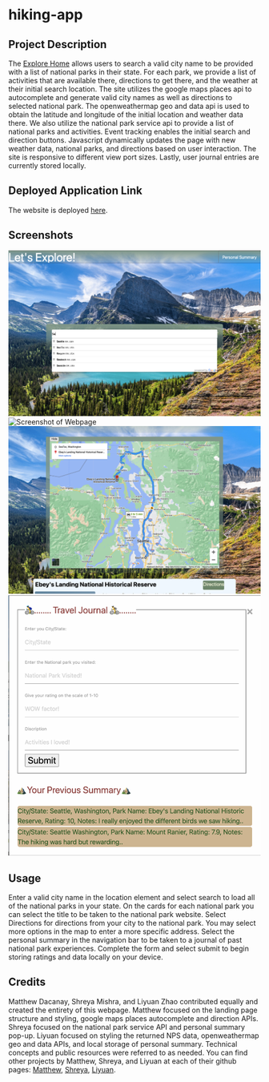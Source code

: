 # hiking-app

## Project Description
The [Explore Home](mattdack.github.io/hiking-app) allows users to search a valid city name to be provided with a list of national parks in their state. For each park, we provide a list of activities that are available there, directions to get there, and the weather at their initial search location. The site utilizes the google maps places api to autocomplete and generate valid city names as well as directions to selected national park. The openweathermap geo and data api is used to obtain the latitude and longitude of the initial location and weather data there. We also utilize the national park service api to provide a list of national parks and activities. Event tracking enables the initial search and direction buttons. Javascript dynamically updates the page with new weather data, national parks, and directions based on user interaction. The site is responsive to different view port sizes. Lastly, user journal entries are currently stored locally.

## Deployed Application Link 
The website is deployed [here](mattdack.github.io/hiking-app).
## Screenshots
<img src="./assets/images/Website-Mockup-Landing-Page.png" alt="Screenshot of Webpage">
<img src="./assets/images/Website-Mockup-Content.png" alt="Screenshot of Webpage">
<img src="./assets/images/Website-Mockup-Directions.png" alt="Screenshot of Webpage">
<img src="./assets/images/Website-Mockup-Journal.png" alt="Screenshot of Webpage">

## Usage 

Enter a valid city name in the location element and select search to load all of the national parks in your state. On the cards for each national park you can select the title to be taken to the national park website. Select Directions for directions from your city to the national park. You may select more options in the map to enter a more specific address. Select the personal summary in the navigation bar to be taken to a journal of past national park experiences. Complete the form and select submit to begin storing ratings and data locally on your device.

## Credits

 Matthew Dacanay, Shreya Mishra, and Liyuan Zhao contributed equally and created the entirety of this webpage. Matthew focused on the landing page structure and styling, google maps places autocomplete and direction APIs. Shreya focused on the national park service API and personal summary pop-up. Liyuan focused on styling the returned NPS data, openweathermap geo and data APIs, and local storage of personal summary. Technical concepts and public resources were referred to as needed. You can find other projects by Matthew, Shreya, and Liyuan at each of their github pages: [Matthew](github.com/mattdack), [Shreya](github.com/shreyamishra9618), [Liyuan](github.com/LiyuanSilviaZhao).